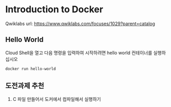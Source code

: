 # Introduction to Docker

Qwiklabs url: https://www.qwiklabs.com/focuses/1029?parent=catalog 

## Hello World

Cloud Shell을 열고 다음 명령을 입력하여 시작하려면 hello world 컨테이너를 실행하십시오

```
docker run hello-world
```

## 도전과제 추천
1. C 파일 만들어서 도커에서 컴파일해서 실행하기
